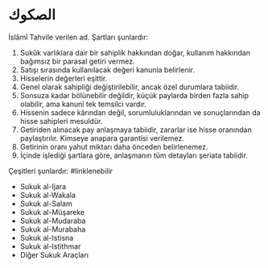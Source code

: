  # الصکوك
İslâmî Tahvile verilen ad. Şartları şunlardır:

 1. Sukûk varlıklara dair bir sahiplik hakkından doğar, kullanım hakkından bağımsız bir parasal getiri vermez.
 2. Satışı sırasında kullanılacak değeri kanunla belirlenir.
 3. Hisselerin değerleri eşittir.
 4. Genel olarak sahipliği değiştirilebilir, ancak özel durumlara tabiidir.
 5. Sonsuza kadar bölünebilir değildir, küçük paylarda birden fazla sahip olabilir, ama kanunî tek temsilci vardır.
 6. Hissenin sadece kârından değil, sorumluluklarından ve sonuçlarından da hisse sahipleri mesuldür.
 7. Getiriden alınacak pay anlaşmaya tabiidir, zararlar ise hisse oranından paylaştırılır. Kimseye anapara garantisi verilemez.
 8. Getirinin oranı yahut miktarı daha önceden belirlenemez.
 9. İçinde işlediği şartlara göre, anlaşmanın tüm detayları şeriata tabiidir.

Çeşitleri şunlardır: #linklenebilir 
- Sukuk al-Ijara
- Sukuk al-Wakala
- Sukuk al-Salam
- Sukuk al-Müşareke
- Sukuk al-Mudaraba
- Sukuk al-Murabaha
- Sukuk al-Istisna
- Sukuk al-Istithmar
- Diğer Sukuk Araçları